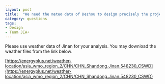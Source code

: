 ```yaml
---
layout: post
title:  "We need the meteo data of Dezhou to design precisely the project."
category: questions
tags:
- Design
- Team JIA+
---
```


Please use weather data of Jinan for your analysis. You may download the weather files from the link below:

[https://energyplus.net/weather-location/asia_wmo_region_2/CHN/CHN_Shandong.Jinan.548230_CSWD](https://energyplus.net/weather-location/asia_wmo_region_2/CHN/CHN_Shandong.Jinan.548230_CSWD)